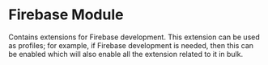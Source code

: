 # Firebase Module
Contains extensions for Firebase development. This extension can be used as profiles; for example, if Firebase development is needed, then this can be enabled which will also enable all the extension related to it in bulk. 